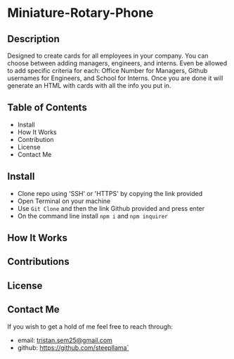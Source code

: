 # Miniature-Rotary-Phone

## Description

Designed to create cards for all employees in your company. You can choose between adding managers, engineers, and interns. Even be allowed to add specific criteria for each: Office Number for Managers, Github usernames for Engineers, and School for Interns. Once you are done it will generate an HTML with cards with all the info you put in. 

## Table of Contents

- Install
- How It Works
- Contribution
- License
- Contact Me

## Install

- Clone repo using 'SSH' or 'HTTPS' by copying the link provided
- Open Terminal on your machine
- Use `Git Clone` and then the link Github provided and press enter
- On the command line install `npm i` and `npm inquirer`

## How It Works



## Contributions



## License 



## Contact Me

If you wish to get a hold of me feel free to reach through:
- email: tristan.sem25@gmail.com
- github: https://github.com/steepllama`